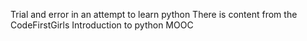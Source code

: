Trial and error in an attempt to learn python 
There is content from the CodeFirstGirls Introduction to python MOOC
